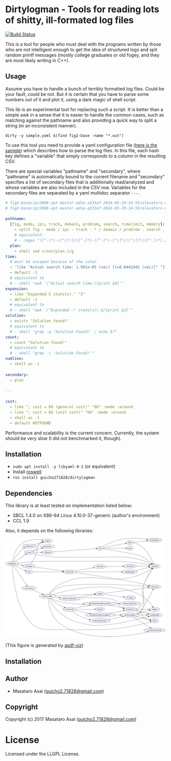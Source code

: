 
# Dirtylogman - Tools for reading lots of shitty, ill-formated log files

[![Build Status](https://travis-ci.org/guicho271828/dirtylogman.svg?branch=master)](https://travis-ci.org/guicho271828/dirtylogman)

This is a tool for people who must deal with the programs written by those who
are not intelligent enough to get the idea of structured logs and spit random
printf messages (mostly college graduates or old fogey, and they are most likely
writing in C++).

## Usage

Assume you have to handle a bunch of terribly formatted log files. Could be your
fault, could be not. But it is certain that you have to parse some numbers out
of it and plot it, using a dark magic of shell script.

This lib is an experimental tool for replacing such a script. It is better
than a simple awk in a sense that it is easier to handle the common cases,
such as matching against the pathname and also providing a quick way to split a string
(in an inconsistent manner).

    dirty -y sample.yaml $(find fig2-base -name "*.out")

To use this tool you need to provide a yaml configuration file
([here is the sample](sample.yaml)) which describes how to parse the log files.
In this file, each hash key defines a "variable" that simply
corresponds to a column in the resulting CSV.

There are special variables "pathname" and "secondary", where "pathname" is
automatically bound to the current filename and "secondary" specifies a list of
secondary files that is additionally read/analyzed and whose variables are also
included in the CSV row. Variables for the secondary files are separated by a
yaml multidoc separator `---`.


``` yaml
# fig2-base/ipc2008-opt-master-ad1e-a333af-2016-05-29-14-55/elevators-opt08/p01.ad1e.1800.4000000.out
# fig2-base/ipc2008-opt-master-ad1e-a333af-2016-05-29-14-55/elevators-opt08/p01.ad1e.1800.4000000.plan.1

pathname:
  [fig, mode, ipc, track, domain, problem, search, timelimit, memory]:
    - split fig - mode / ipc - track - * / domain / problem . search . timelimit . memory . *
    # equivalent:
    # - regex "([^-]*)-([^/]*)/([^-]*)-([^-]*)-[^/]*/([^/])*/([^.])*\.[^.]*\.([^.])*\.([^.])*\.out"
  plan:
    - shell sed s/out/plan.1/g
time:
  # must be escaped because of the colon
  - 'like "Actual search time: 1.991e-05 (sec) [t=0.0441942 (sec)]" "1.991e-05"'
  - default -1
  # equivalent to
  # - shell "awk '/^Actual search time:/{print $4}'"
expansion:
  - like "Expanded 5 state(s)." "5"
  - default -1
  # equivalent to
  # - shell "awk '/^Expanded .* state(s)\.$/{print $2}'"
solution:
  - exists "Solution found!"
  # equivalent to
  # - shell "grep -q 'Solution Found!' ; echo $?"
count:
  - count "Solution found!"
  # equivalent to
  # - shell "grep -c 'Solution Found!'"
numline:
  - shell wc -l

secondary:
  - plan
  
---

cost:
  - like "; cost = 66 (general cost)" "66" :mode :around
  - like "; cost = 66 (unit cost)" "66" :mode :around
  - shell wc -l
  - default NOTFOUND
```

Performance and scalability is the current concern.
Currently, the system should be very slow (I did not benchmarked it, though).

## Installation

+ `sudo apt install -y libyaml-0-2` (or equivalent)
+ Install [roswell](http://roswell.github.io/)
+ `ros install guicho271828/dirtylogman`

## Dependencies

This library is at least tested on implementation listed below:

+ SBCL 1.4.0 on X86-64 Linux 4.10.0-37-generic (author's environment)
+ CCL 1.9

Also, it depends on the following libraries:

![dependency](dirtylogman.png)

(This figure is generated by [asdf-viz](https://github.com/guicho271828/asdf-viz))

## Installation

## Author

* Masataro Asai (guicho2.71828@gmail.com)

## Copyright

Copyright (c) 2017 Masataro Asai (guicho2.71828@gmail.com)

# License

Licensed under the LLGPL License.


